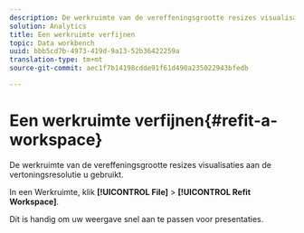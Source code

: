 ```yaml
---
description: De werkruimte van de vereffeningsgrootte resizes visualisaties aan de vertoningsresolutie u gebruikt.
solution: Analytics
title: Een werkruimte verfijnen
topic: Data workbench
uuid: bbb5cd7b-4973-419d-9a13-52b36422259a
translation-type: tm+mt
source-git-commit: aec1f7b14198cdde91f61d490a235022943bfedb

---
```



# Een werkruimte verfijnen{#refit-a-workspace}

De werkruimte van de vereffeningsgrootte resizes visualisaties aan de vertoningsresolutie u gebruikt.

In een Werkruimte, klik **[!UICONTROL File]** > **[!UICONTROL Refit Workspace]**.

Dit is handig om uw weergave snel aan te passen voor presentaties.
